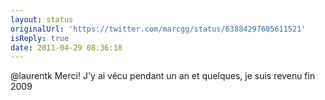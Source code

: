 ```yaml
---
layout: status
originalUrl: 'https://twitter.com/marcgg/status/63884297605611521'
isReply: true
date: 2011-04-29 08:36:18
---
```


@laurentk Merci! J'y ai vécu pendant un an et quelques, je suis revenu fin 2009
